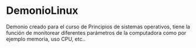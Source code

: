 # DemonioLinux
Demonio creado para el curso de Principios de sistemas operativos, tiene la función de monitorear diferentes parámetros de la computadora como por ejemplo memoria, uso CPU, etc..
